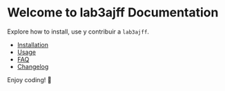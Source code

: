 # Welcome to lab3ajff Documentation

Explore how to install, use y contribuir a `lab3ajff`.

- [Installation](installation.md)
- [Usage](usage.md)
- [FAQ](faq.md)
- [Changelog](changelog.md)

Enjoy coding! 🚀
